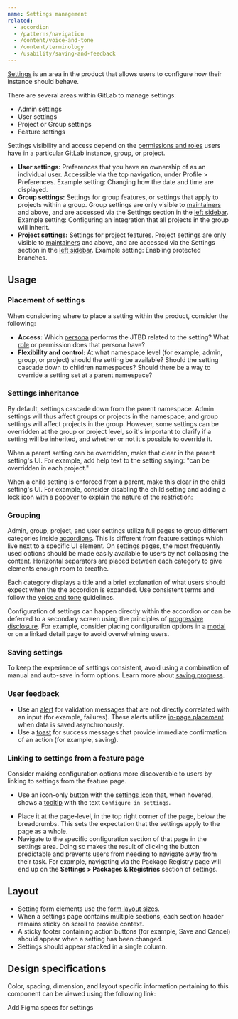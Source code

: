 ```yaml
---
name: Settings management
related:
  - accordion
  - /patterns/navigation
  - /content/voice-and-tone
  - /content/terminology
  - /usability/saving-and-feedback
---
```


[Settings](/content/terminology#settings--configuration) is an area in the product that allows users to configure how their instance should behave.

There are several areas within GitLab to manage settings:

- Admin settings
- User settings
- Project or Group settings
- Feature settings

Settings visibility and access depend on the [permissions and roles](https://docs.gitlab.com/ee/user/permissions.html) users have in a particular GitLab instance, group, or project.

- **User settings:** Preferences that you have an ownership of as an individual user. Accessible via the top navigation, under Profile > Preferences. Example setting: Changing how the date and time are displayed.
- **Group settings:** Settings for group features, or settings that apply to projects within a group. Group settings are only visible to [maintainers](https://docs.gitlab.com/ee/user/permissions.html) and above, and are accessed via the Settings section in the [left sidebar](/patterns/navigation#left-sidebar). Example setting: Configuring an integration that all projects in the group will inherit.
- **Project settings:** Settings for project features. Project settings are only visible to [maintainers](https://docs.gitlab.com/ee/user/permissions.html) and above, and are accessed via the Settings section in the [left sidebar](/patterns/navigation#left-sidebar). Example setting: Enabling protected branches.

## Usage

### Placement of settings

When considering where to place a setting within the product, consider the following:

- **Access:** Which [persona](https://about.gitlab.com/handbook/product/personas/) performs the JTBD related to the setting? What [role](https://docs.gitlab.com/ee/user/permissions.html) or permission does that persona have?
- **Flexibility and control:** At what namespace level (for example, admin, group, or project) should the setting be available? Should the setting cascade down to children namespaces? Should there be a way to override a setting set at a parent namespace?

### Settings inheritance

By default, settings cascade down from the parent namespace. Admin settings will thus affect groups or projects in the namespace, and group settings will affect projects in the group. However, some settings can be overridden at the group or project level, so it's important to clarify if a setting will be inherited, and whether or not it's possible to override it.

When a parent setting can be overridden, make that clear in the parent setting's UI. For example, add help text to the setting saying: "can be overridden in each project."

When a child setting is enforced from a parent, make this clear in the child setting's UI. For example, consider disabling the child setting and adding a lock icon with a [popover](/components/popover) to explain the nature of the restriction:

<figure-img label="Example of locked setting" src="/img/locked-setting-example.png"></figure-img>

### Grouping

Admin, group, project, and user settings utilize full pages to group different categories inside [accordions](/components/accordion). This is different from feature settings which live next to a specific UI element. On settings pages, the most frequently used options should be made easily available to users by not collapsing the content. Horizontal separators are placed between each category to give elements enough room to breathe.

Each category displays a title and a brief explanation of what users should expect when the the accordion is expanded. Use consistent terms and follow the [voice and tone](/content/voice-and-tone) guidelines.

Configuration of settings can happen directly within the accordion or can be deferred to a secondary screen using the principles of [progressive disclosure](/usability/progressive-disclosure). For example, consider placing configuration options in a [modal](/components/modal) or on a linked detail page to avoid overwhelming users.

### Saving settings

To keep the experience of settings consistent, avoid using a combination of manual and auto-save in form options. Learn more about [saving progress](/usability/saving-and-feedback#saving-progress).

### User feedback

- Use an [alert](/components/alert) for validation messages that are not directly correlated with an input (for example, failures). These alerts utilize [in-page placement](/components/alert#placement) when data is saved asynchronously.
- Use a [toast](/components/toast) for success messages that provide immediate confirmation of an action (for example, saving).

### Linking to settings from a feature page

Consider making configuration options more discoverable to users by linking to settings from the feature page.

- Use an icon-only [button](/components/button) with the [settings icon](http://gitlab-org.gitlab.io/gitlab-svgs/?q=settings) that, when hovered, shows a [tooltip](/components/tooltip) with the text `Configure in settings`.

<figure-img label="Settings button with tooltip on hover" src="/img/settings-hover.svg"></figure-img>

- Place it at the page-level, in the top right corner of the page, below the breadcrumbs. This sets the expectation that the settings apply to the page as a whole.
- Navigate to the specific configuration section of that page in the settings area. Doing so makes the result of clicking the button predictable and prevents users from needing to navigate away from their task. For example, navigating via the Package Registry page will end up on the **Settings > Packages & Registries** section of settings.

## Layout

- Setting form elements use the [form layout sizes](/patterns/forms#layout).
- When a settings page contains multiple sections, each section header remains sticky on scroll to provide context.
- A sticky footer containing action buttons (for example, Save and Cancel) should appear when a setting has been changed.
- Settings should appear stacked in a single column.

<figure-img label="Example of settings layout" src="/img/settings-1-column.png"></figure-img>

## Design specifications

Color, spacing, dimension, and layout specific information pertaining to this component can be viewed using the following link:

<todo>Add Figma specs for settings</todo>
